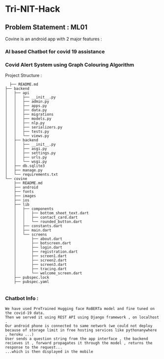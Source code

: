 # Tri-NIT-Hack

## Problem Statement : ML01

Covine is an android app with 2 major features :
  ### AI based Chatbot for covid 19 assistance 
  ### Covid Alert System using Graph Colouring Algorithm
  
  
Project Structure :

```
  ├── README.md
├── backend
│   ├── api
│   │   ├── __init__.py
│   │   ├── admin.py
│   │   ├── apps.py
│   │   ├── data.py
│   │   ├── migrations
│   │   ├── models.py
│   │   ├── nlp.py
│   │   ├── serializers.py
│   │   ├── tests.py
│   │   └── views.py
│   ├── backend
│   │   ├── __init__.py
│   │   ├── asgi.py
│   │   ├── settings.py
│   │   ├── urls.py
│   │   └── wsgi.py
│   ├── db.sqlite3
│   ├── manage.py
│   └── requirements.txt
└── covine
    ├── README.md
    ├── android
    ├── fonts
    ├── images
    ├── ios
    ├── lib
    │   ├── components
    │   │   ├── bottom_sheet_text.dart
    │   │   ├── contact_card.dart
    │   │   └── rounded_button.dart
    │   ├── constants.dart
    │   ├── main.dart
    │   └── screens
    │       ├── about.dart
    │       ├── botscreen.dart
    │       ├── login.dart
    │       ├── registration.dart
    │       ├── screen1.dart
    │       ├── screen2.dart
    │       ├── screen3.dart
    │       ├── tracing.dart
    │       └── welcome_screen.dart
    ├── pubspec.lock
    ├── pubspec.yaml
        
```

### Chatbot Info :
    We have used PreTrained Hugging face RoBERTa model and fine tuned on the covid-19 data. 
    Then we served it using REST API using Django framework , on localhost .
    Our android phone is connected to same network (we could not deploy because of storage limit in free hosting services like pythonanywhere , heroku ...)
    User sends a question string from the app interface , the backend recieves it , forward propagates it through the model , returns the response to the request...
    ...which is then displayed in the mobile
